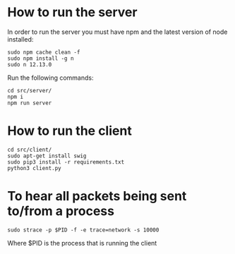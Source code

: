 # How to run the server

In order to run the server you must have npm and the latest version of node installed:

```
sudo npm cache clean -f
sudo npm install -g n
sudo n 12.13.0
```

Run the following commands:

```
cd src/server/
npm i
npm run server
```

# How to run the client

```
cd src/client/
sudo apt-get install swig
sudo pip3 install -r requirements.txt
python3 client.py
```

# To hear all packets being sent to/from a process

```
sudo strace -p $PID -f -e trace=network -s 10000
```

Where $PID is the process that is running the client